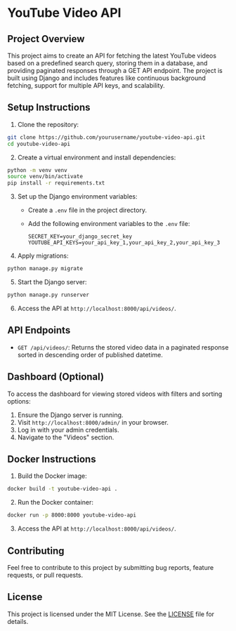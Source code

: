 
# YouTube Video API

## Project Overview

This project aims to create an API for fetching the latest YouTube videos based on a predefined search query, storing them in a database, and providing paginated responses through a GET API endpoint. The project is built using Django and includes features like continuous background fetching, support for multiple API keys, and scalability.

## Setup Instructions

1. Clone the repository:

```bash
git clone https://github.com/yourusername/youtube-video-api.git
cd youtube-video-api
```

2. Create a virtual environment and install dependencies:

```bash
python -m venv venv
source venv/bin/activate
pip install -r requirements.txt
```

3. Set up the Django environment variables:

   - Create a `.env` file in the project directory.
   - Add the following environment variables to the `.env` file:

     ```plaintext
     SECRET_KEY=your_django_secret_key
     YOUTUBE_API_KEYS=your_api_key_1,your_api_key_2,your_api_key_3
     ```

4. Apply migrations:

```bash
python manage.py migrate
```

5. Start the Django server:

```bash
python manage.py runserver
```

6. Access the API at `http://localhost:8000/api/videos/`.

## API Endpoints

- `GET /api/videos/`: Returns the stored video data in a paginated response sorted in descending order of published datetime.

## Dashboard (Optional)

To access the dashboard for viewing stored videos with filters and sorting options:

1. Ensure the Django server is running.
2. Visit `http://localhost:8000/admin/` in your browser.
3. Log in with your admin credentials.
4. Navigate to the "Videos" section.
## Docker Instructions

1. Build the Docker image:

```bash
docker build -t youtube-video-api .
```

2. Run the Docker container:

```bash
docker run -p 8000:8000 youtube-video-api
```

3. Access the API at `http://localhost:8000/api/videos/`.

## Contributing

Feel free to contribute to this project by submitting bug reports, feature requests, or pull requests.

## License

This project is licensed under the MIT License. See the [LICENSE](LICENSE) file for details.
